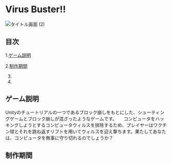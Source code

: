 # Virus Buster!!

![タイトル画面 (2)](https://user-images.githubusercontent.com/106252369/233781266-05178a1f-58aa-4017-abe8-396c29c1170d.png)

## 目次

1.[ゲーム説明](https://github.com/TakumiShinya/Portfolio/blob/main/Virus%20Buster/README.md#%E3%82%B2%E3%83%BC%E3%83%A0%E8%AA%AC%E6%98%8E)

2.[制作期間](https://github.com/TakumiShinya/Portfolio/blob/main/Virus%20Buster/README.md#%E5%88%B6%E4%BD%9C%E6%9C%9F%E9%96%93)

3.

4.

## ゲーム説明

Unityのチュートリアルの一つであるブロック崩しをもとにした、シューティングゲームとブロック崩しが混ざったようなゲームです。　　コンピュータをハッキングしようとするコンピュータウィルスを排除するため、プレイヤーはワクチン球とそれを跳ね返すリフトを用いてウィルスを迎え撃ちます。果たしてあなたは、コンピュータを無事に守り切れるのでしょうか？

## 制作期間

